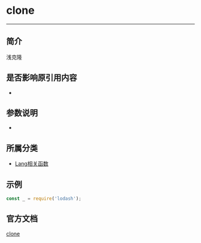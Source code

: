 # clone

---

## 简介

浅克隆

## 是否影响原引用内容

- 

## 参数说明

- 

## 所属分类

- [Lang相关函数](/repository/Libraries/Lodash/Lang.md#lang相关函数)

## 示例

```javascript
const _ = require('lodash');

```

## 官方文档

[clone](https://lodash.com/docs/4.17.15#clone)